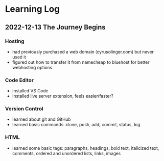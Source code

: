# Learning Log

## 2022-12-13 The Journey Begins

### Hosting
- had previously purchased a web domain (cyrusolinger.com) but never used it
- figured out how to transfer it from namecheap to bluehost for better webhosting options

### Code Editor
- installed VS Code
- installed live server extension, feels easier/faster?

### Version Control
- learned about git and GitHub
- learned basic commands: clone, push, add, commit, status, log

### HTML
- learned some basic tags: paragraphs, headings, bold text, italicized text, comments, ordered and unordered lists, links, images